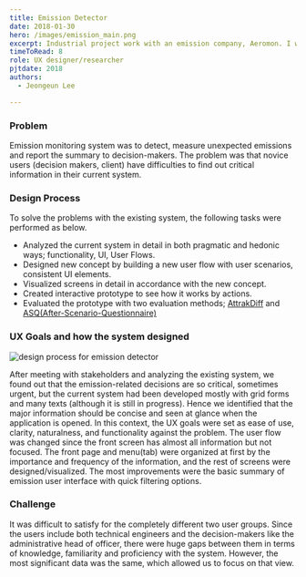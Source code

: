 ```yaml
---
title: Emission Detector
date: 2018-01-30
hero: /images/emission_main.png
excerpt: Industrial project work with an emission company, Aeromon. I was involved in a user experience design and evaluation.
timeToRead: 8
role: UX designer/researcher
pjtdate: 2018
authors:
  - Jeongeun Lee

---
```


### Problem

Emission monitoring system was to detect, measure unexpected emissions and report the summary to decision-makers. The problem was that novice users (decision makers, client) have difficulties to find out critical information in their current system.


### Design Process

To solve the problems with the existing system, the following tasks were performed as below. 
 - Analyzed the current system in detail in both pragmatic and hedonic ways; functionality, UI, User Flows. 
 - Designed new concept by building a new user flow with user scenarios, consistent UI elements.
 - Visualized screens in detail in accordance with the new concept.
 - Created interactive prototype to see how it works by actions.
 - Evaluated the prototype with two evaluation methods; [AttrakDiff](http://attrakdiff.de/index-en.html) and [ASQ(After-Scenario-Questionnaire)](https://www.researchgate.net/publication/230786769_Psychometric_evaluation_of_an_after-scenario_questionnaire_for_computer_usability_studies_The_ASQ)



### UX Goals and how the system designed


 ![design process for emission detector](/images/emission_sketches.png)

After meeting with stakeholders and analyzing the existing system, we found out that the emission-related decisions are so critical, sometimes urgent, but the current system had been developed mostly with grid forms and many texts (although it is still in progress). Hence we identified that the major information should be concise and seen at glance when the application is opened. In this context, the UX goals were set as ease of use, clarity, naturalness, and functionality against the problem. The user flow was changed since the front screen has almost all information but not focused. The front page and menu(tab) were organized at first by the importance and frequency of the information, and the rest of screens were designed/visualized. The most improvements were the basic summary of emission user interface with quick filtering options.

### Challenge

It was difficult to satisfy for the completely different two user groups. Since the users include both technical engineers and the decision-makers like the administrative head of officer, there were huge gaps between them in terms of knowledge, familiarity and proficiency with the system. However, the most significant data was the same, which allowed us to focus on that view.
